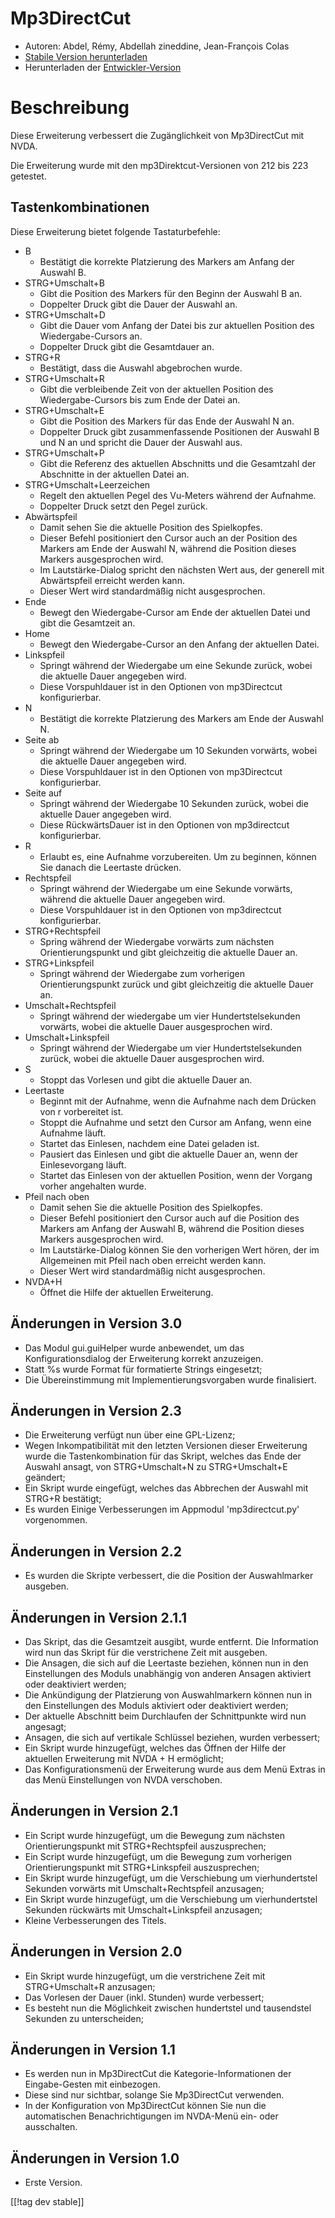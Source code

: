 # Mp3DirectCut #

*	 Autoren: Abdel, Rémy, Abdellah zineddine, Jean-François Colas
*	 [Stabile Version herunterladen][1]
*	 Herunterladen der [Entwickler-Version][2]

# Beschreibung #

Diese Erweiterung verbessert die Zugänglichkeit von Mp3DirectCut mit NVDA.

Die Erweiterung wurde mit den mp3Direktcut-Versionen von 212 bis 223
getestet.

## Tastenkombinationen ##

Diese Erweiterung bietet folgende Tastaturbefehle:

*	B
	*	Bestätigt die korrekte Platzierung des Markers am Anfang der Auswahl B.
*	STRG+Umschalt+B
	*	Gibt die Position des Markers für den Beginn der Auswahl B an.
	*	Doppelter Druck gibt die Dauer der Auswahl an.
*	STRG+Umschalt+D
	*	Gibt die Dauer vom Anfang der Datei bis zur aktuellen Position des Wiedergabe-Cursors an.
	*	Doppelter Druck gibt die Gesamtdauer an.
*	STRG+R
	*	Bestätigt, dass die Auswahl abgebrochen wurde.
*	STRG+Umschalt+R
	*	Gibt die verbleibende Zeit von der aktuellen Position des Wiedergabe-Cursors bis zum Ende der Datei an.
*	STRG+Umschalt+E
	*	Gibt die Position des Markers für das Ende der Auswahl  N an.
	*	Doppelter Druck gibt zusammenfassende Positionen der Auswahl B und N an und spricht die Dauer der Auswahl aus.
*	STRG+Umschalt+P
	*	Gibt die Referenz des aktuellen Abschnitts und die Gesamtzahl der Abschnitte in der aktuellen Datei an.
*	STRG+Umschalt+Leerzeichen
	*	Regelt den aktuellen Pegel des Vu-Meters während der Aufnahme.
	*	Doppelter Druck setzt den Pegel zurück.
*	Abwärtspfeil
	*	Damit sehen Sie die aktuelle Position des Spielkopfes.
	*	Dieser Befehl positioniert den Cursor auch an der Position des Markers am Ende der Auswahl N, während die Position dieses Markers ausgesprochen wird.
	*	Im Lautstärke-Dialog spricht den nächsten Wert aus, der generell mit Abwärtspfeil erreicht werden kann.
	*	Dieser Wert wird standardmäßig nicht ausgesprochen.
*	Ende
	*	Bewegt den Wiedergabe-Cursor am Ende der aktuellen Datei und gibt die Gesamtzeit an.
*	Home
	*	Bewegt den Wiedergabe-Cursor an den Anfang der aktuellen Datei.
*	Linkspfeil
	*	Springt während der Wiedergabe um eine Sekunde zurück, wobei die aktuelle Dauer angegeben wird.
	*	Diese Vorspuhldauer ist in den Optionen von mp3Directcut konfigurierbar.
*	N
	*	Bestätigt die korrekte Platzierung des Markers am Ende der Auswahl N.
*	Seite ab
	*	Springt während der Wiedergabe um 10 Sekunden vorwärts, wobei die aktuelle Dauer angegeben wird.
	*	Diese Vorspuhldauer ist in den Optionen von mp3Directcut konfigurierbar.
*	Seite auf
	*	Springt während der Wiedergabe 10 Sekunden zurück, wobei die aktuelle Dauer angegeben wird.
	*	Diese RückwärtsDauer ist in den Optionen von mp3directcut konfigurierbar.
*	R
	*	Erlaubt es, eine Aufnahme vorzubereiten. Um zu beginnen, können Sie danach die Leertaste drücken.
*	Rechtspfeil
	*	Springt während der Wiedergabe um eine Sekunde vorwärts, während die aktuelle Dauer angegeben wird.
	*	Diese Vorspuhldauer ist in den Optionen von mp3directcut konfigurierbar.
*	STRG+Rechtspfeil
	*	Spring während der Wiedergabe vorwärts zum nächsten Orientierungspunkt und gibt gleichzeitig die aktuelle Dauer an.
*	STRG+Linkspfeil
	*	Springt während der Wiedergabe zum vorherigen Orientierungspunkt zurück und gibt gleichzeitig die aktuelle Dauer an.
*	Umschalt+Rechtspfeil
	*	Springt während der wiedergabe um vier Hundertstelsekunden vorwärts, wobei die aktuelle Dauer ausgesprochen wird.
*	Umschalt+Linkspfeil
	*	Springt während der Wiedergabe um vier Hundertstelsekunden zurück, wobei die aktuelle Dauer ausgesprochen wird.
*	S
	*	Stoppt das Vorlesen und gibt die aktuelle Dauer an.
*	Leertaste
	*	Beginnt mit der Aufnahme, wenn die Aufnahme nach dem Drücken  von r vorbereitet ist.
	*	Stoppt die Aufnahme und setzt den Cursor am Anfang, wenn eine Aufnahme läuft.
	*	Startet das Einlesen, nachdem eine Datei geladen ist.
	*	Pausiert das Einlesen und gibt die aktuelle Dauer an, wenn der Einlesevorgang läuft.
	*	Startet das Einlesen von der aktuellen Position, wenn der Vorgang vorher angehalten wurde.
*	Pfeil nach oben
	*	Damit sehen Sie die aktuelle Position des Spielkopfes.
	*	Dieser Befehl positioniert den Cursor auch auf die Position des Markers am Anfang der Auswahl B, während die Position dieses Markers ausgesprochen wird.
	*	Im Lautstärke-Dialog können Sie den vorherigen Wert hören, der im Allgemeinen mit Pfeil nach oben erreicht werden kann.
	*	Dieser Wert wird standardmäßig nicht ausgesprochen.
*	NVDA+H
	*	Öffnet die Hilfe der aktuellen Erweiterung.

## Änderungen in Version 3.0 ##

*	 Das Modul gui.guiHelper wurde anbewendet, um das Konfigurationsdialog der
   Erweiterung korrekt anzuzeigen.
*	 Statt %s wurde Format für formatierte Strings eingesetzt;
*	 Die Übereinstimmung mit Implementierungsvorgaben wurde finalisiert.

## Änderungen in Version 2.3 ##

*	 Die Erweiterung verfügt nun über eine GPL-Lizenz;
*	 Wegen Inkompatibilität mit den letzten Versionen dieser Erweiterung wurde
   die Tastenkombination für das Skript, welches das Ende der Auswahl
   ansagt, von STRG+Umschalt+N zu STRG+Umschalt+E geändert;
*	 Ein Skript wurde eingefügt, welches das Abbrechen der Auswahl mit STRG+R
   bestätigt;
*	 Es wurden Einige Verbesserungen im Appmodul 'mp3directcut.py'
   vorgenommen.

## Änderungen in Version 2.2 ##

*	 Es wurden die Skripte verbessert, die die Position der Auswahlmarker
   ausgeben.

## Änderungen in Version 2.1.1 ##

*	 Das Skript, das die Gesamtzeit ausgibt, wurde entfernt. Die Information
   wird nun das Skript für die verstrichene Zeit mit ausgeben.
*	 Die Ansagen, die sich auf die Leertaste beziehen, können nun in den
   Einstellungen des Moduls unabhängig von anderen Ansagen aktiviert oder
   deaktiviert werden;
*	 Die Ankündigung der Platzierung von Auswahlmarkern können nun in den
   Einstellungen des Moduls aktiviert oder deaktiviert werden;
*	 Der aktuelle Abschnitt beim Durchlaufen der Schnittpunkte wird nun
   angesagt;
*	 Ansagen, die sich auf vertikale Schlüssel beziehen, wurden verbessert;
*	 Ein Skript wurde hinzugefügt, welches das Öffnen der Hilfe der aktuellen
   Erweiterung mit NVDA + H ermöglicht;
*	 Das Konfigurationsmenü der Erweiterung wurde aus dem Menü Extras in das
   Menü Einstellungen von NVDA verschoben.

## Änderungen in Version 2.1 ##

*	 Ein Script wurde hinzugefügt, um die Bewegung zum nächsten
   Orientierungspunkt mit STRG+Rechtspfeil auszusprechen;
*	 Ein Script wurde hinzugefügt, um die Bewegung zum vorherigen
   Orientierungspunkt mit STRG+Linkspfeil auszusprechen;
*	 Ein Skript wurde hinzugefügt, um die Verschiebung um vierhundertstel
   Sekunden vorwärts mit Umschalt+Rechtspfeil anzusagen;
*	 Ein Skript wurde hinzugefügt, um die Verschiebung um vierhundertstel
   Sekunden rückwärts mit Umschalt+Linkspfeil anzusagen;
*	 Kleine Verbesserungen des Titels.

## Änderungen in Version 2.0 ##

*	 Ein Skript wurde hinzugefügt, um die verstrichene Zeit mit
   STRG+Umschalt+R anzusagen;
*	 Das Vorlesen der Dauer (inkl. Stunden) wurde verbessert;
*	 Es besteht nun die Möglichkeit zwischen hundertstel und tausendstel
   Sekunden zu unterscheiden;

## Änderungen in Version 1.1 ##

*	Es werden nun in Mp3DirectCut die Kategorie-Informationen der Eingabe-Gesten mit einbezogen.
*	Diese sind nur sichtbar, solange Sie Mp3DirectCut verwenden.
*	In der Konfiguration von Mp3DirectCut können Sie nun die automatischen Benachrichtigungen im NVDA-Menü ein- oder ausschalten.

## Änderungen in Version 1.0 ##

*	 Erste Version.

[[!tag dev stable]]

[1]: https://addons.nvda-project.org/files/get.php?file=mp3dc

[2]: https://addons.nvda-project.org/files/get.php?file=mp3dc-dev
